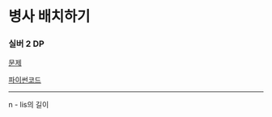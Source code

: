 # 병사 배치하기
### 실버 2 DP
[문제](https://www.acmicpc.net/problem/18353)

[파이썬코드](18353.py)

---

n - lis의 길이